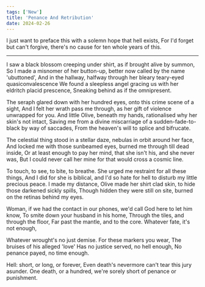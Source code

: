 ```yaml
---
tags: ['New']
title: 'Penance And Retribution'
date: 2024-02-26
---
```


I just want to preface this with a solemn hope that hell exists,
For I'd forget but can't forgive, there's no cause for ten whole years of this.

---

I saw a black blossom creeping under shirt, as if brought alive by summon,
So I made a misnomer of her button-up, better now called by the name 'ubuttoned',
And in the hallway, halfway through her bleary teary-eyed quasiconvalescence
We found a sleepless angel gracing us with her eldritch placid prescence,
Sneaking behind as if the omnipresent.

The seraph glared down with her hundred eyes, onto this crime scene of a sight,
And I felt her wrath pass me through, as her gift of violence unwrapped for you.
And little Olive, beneath my hands, rationalised why her skin's not intact,
Saving me from a divine miscarriage of a sudden-fade-to-black by way of saccades,
From the heaven's will to splice and bifrucate.

The celestial thing stood in a stellar daze, nebulas in orbit around her face,
And locked me with those sunbeamed eyes, burned me through till dead inside,
Or at least enough to pay her mind, that she isn't his, and she never was,
But I could never call her mine for that would cross a cosmic line.

To touch, to see, to bite, to breathe. She urged me restraint for all these things,
And I did for she is biblical, and I'd so hate for hell to disturb my little precious peace.
I made my distance, Olive made her shirt clad skin, to hide those darkened sickly spills,
Though hidden they were still on site, burned on the retinas behind my eyes.

Woman, if we had the contact in our phones, we'd call God here to let him know,
To smite down your husband in his home,
Through the tiles, and through the floor,
Far past the mantle, and to the core.
Whatever fate, it's not enough,

Whatever wrought's no just demise.
For these markers you wear,
The bruises of his alleged 'love'
Has no justice served, no hell enough,
No penance payed, no time enough.

Hell: short, or long, or forever,
Even death's nevermore can't tear this jury asunder.
One death, or a hundred, we're sorely short of penance or punishment.
